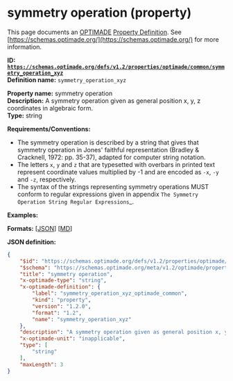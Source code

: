 # symmetry operation (property)

This page documents an [OPTIMADE](https://www.optimade.org/) [Property Definition](https://schemas.optimade.org/#definitions). See [https://schemas.optimade.org/](https://schemas.optimade.org/) for more information.

**ID: [`https://schemas.optimade.org/defs/v1.2/properties/optimade/common/symmetry_operation_xyz`](https://schemas.optimade.org/defs/v1.2/properties/optimade/common/symmetry_operation_xyz.md)**  
**Definition name:** `symmetry_operation_xyz`

**Property name:** symmetry operation  
**Description:** A symmetry operation given as general position x, y, z coordinates in algebraic form.  
**Type:** string  

**Requirements/Conventions:**

- The symmetry operation is described by a string that gives that symmetry operation in Jones' faithful representation (Bradley & Cracknell, 1972: pp. 35-37), adapted for computer string notation.
- The letters `x`, `y` and `z` that are typesetted with overbars in printed text represent coordinate values multiplied by -1 and are encoded as `-x`, `-y` and `-z`, respectively.
- The syntax of the strings representing symmetry operations MUST conform to regular expressions given in appendix `The Symmetry Operation String Regular Expressions`_.

**Examples:**



**Formats:** [[JSON](symmetry_operation_xyz.json)] [[MD](symmetry_operation_xyz.md)]

**JSON definition:**

``` json
{
    "$id": "https://schemas.optimade.org/defs/v1.2/properties/optimade/common/symmetry_operation_xyz",
    "$schema": "https://schemas.optimade.org/meta/v1.2/optimade/property_definition.json",
    "title": "symmetry operation",
    "x-optimade-type": "string",
    "x-optimade-definition": {
        "label": "symmetry_operation_xyz_optimade_common",
        "kind": "property",
        "version": "1.2.0",
        "format": "1.2",
        "name": "symmetry_operation_xyz"
    },
    "description": "A symmetry operation given as general position x, y, z coordinates in algebraic form.\n\n**Requirements/Conventions:**\n\n- The symmetry operation is described by a string that gives that symmetry operation in Jones' faithful representation (Bradley & Cracknell, 1972: pp. 35-37), adapted for computer string notation.\n- The letters `x`, `y` and `z` that are typesetted with overbars in printed text represent coordinate values multiplied by -1 and are encoded as `-x`, `-y` and `-z`, respectively.\n- The syntax of the strings representing symmetry operations MUST conform to regular expressions given in appendix `The Symmetry Operation String Regular Expressions`_.",
    "x-optimade-unit": "inapplicable",
    "type": [
        "string"
    ],
    "maxLength": 3
}
```